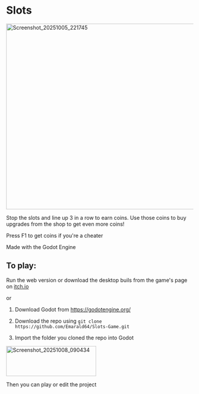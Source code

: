 # Slots
<img width="630" height="500" alt="Screenshot_20251005_221745" src="https://github.com/user-attachments/assets/d72a4e1a-9c0e-4b0d-941c-a1f4014ecbf3" />

Stop the slots and line up 3 in a row to earn coins. Use those coins to buy upgrades from the shop to get even more coins!

Press F1 to get coins if you're a cheater

Made with the Godot Engine

## To play:

Run the web version or download the desktop buils from the game's page on [itch.io](https://xanderath.itch.io/slots-game)

or

1. Download Godot from https://godotengine.org/

2. Download the repo using
``git clone https://github.com/Emarald64/Slots-Game.git``

4. Import the folder you cloned the repo into Godot 

<img width="242" height="81" alt="Screenshot_20251008_090434" src="https://github.com/user-attachments/assets/1e9504e7-3593-41b7-af27-6276a2f9500b" />

Then you can play or edit the project
